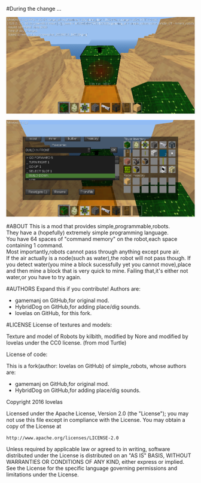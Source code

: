 #During the change ...

![Alt text](/Screenshots/screenshot_1.png?raw=true "Screenshots 1")

![Alt text](/Screenshots/screenshot_2.png?raw=true "Screenshots 2")



#ABOUT
This is a mod that provides simple,programmable,robots.  
They have a (hopefully) extremely simple programming language.  
You have 64 spaces of "command memory" on the robot,each space containing 1 command.  
Most importantly,robots cannot pass through anything except pure air.  
If the air actually is a node(such as water),the robot will not pass though.
If you detect water(you mine a block sucessfully yet you cannot move),place and then mine a block that is very quick to mine.
Failing that,it's either not water,or you have to try again.

#AUTHORS
Expand this if you contribute!
Authors are:
- gamemanj on GitHub,for original mod.
- HybridDog on GitHub,for adding place/dig sounds.
- lovelas on GitHub, for this fork.


#LICENSE
License of textures and models:

Texture and model of Robots by kilbith, modified by Nore and modified by lovelas under the CC0 license. (from mod Turtle)

License of code:

This is a fork(author: lovelas on GitHub) of simple_robots, whose authors are:
- gamemanj on GitHub,for original mod.
- HybridDog on GitHub,for adding place/dig sounds.

Copyright 2016 lovelas

Licensed under the Apache License, Version 2.0 (the "License");
you may not use this file except in compliance with the License.
You may obtain a copy of the License at

    http://www.apache.org/licenses/LICENSE-2.0

Unless required by applicable law or agreed to in writing, software
distributed under the License is distributed on an "AS IS" BASIS,
WITHOUT WARRANTIES OR CONDITIONS OF ANY KIND, either express or implied.
See the License for the specific language governing permissions and
limitations under the License.
